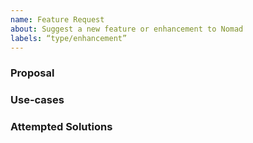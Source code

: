 ```yaml
---
name: Feature Request
about: Suggest a new feature or enhancement to Nomad
labels: “type/enhancement”
---
```


<!--
Hi there,

Thank you for opening an issue. Please note that we try to keep the Nomad issue
tracker reserved for bug reports and feature requests. For general usage
questions, please see: https://www.nomadproject.io/community

-->

### Proposal
<!--
If you have an idea for a way to address the problem via a change to Nomad’s
features, please describe it below.
-->

### Use-cases
<!--
In order to properly evaluate the feature request, it is necessary to understand
the use-cases for it. Please describe below the _end goal_ you are trying to
achieve that has led you to request this feature.
-->

### Attempted Solutions
<!--
If you have already tried to solve the problem within Nomad’s existing features
and found a limitation that prevented you from succeeding, please describe it
below.
-->


